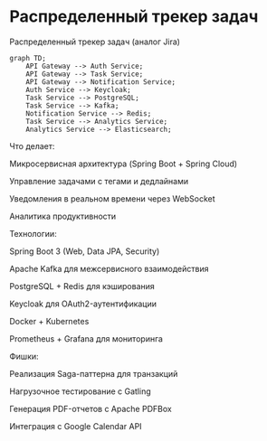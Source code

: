 # Распределенный трекер задач
Распределенный трекер задач (аналог Jira)
```mermaid  
graph TD;  
    API Gateway --> Auth Service;  
    API Gateway --> Task Service;  
    API Gateway --> Notification Service;  
    Auth Service --> Keycloak;  
    Task Service --> PostgreSQL;  
    Task Service --> Kafka;  
    Notification Service --> Redis;  
    Task Service --> Analytics Service;  
    Analytics Service --> Elasticsearch;  
``` 

Что делает:

Микросервисная архитектура (Spring Boot + Spring Cloud)

Управление задачами с тегами и дедлайнами

Уведомления в реальном времени через WebSocket

Аналитика продуктивности

Технологии:

Spring Boot 3 (Web, Data JPA, Security)

Apache Kafka для межсервисного взаимодействия

PostgreSQL + Redis для кэширования

Keycloak для OAuth2-аутентификации

Docker + Kubernetes

Prometheus + Grafana для мониторинга

Фишки:

Реализация Saga-паттерна для транзакций

Нагрузочное тестирование с Gatling

Генерация PDF-отчетов с Apache PDFBox

Интеграция с Google Calendar API
